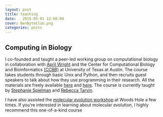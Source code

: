 ```yaml
---
layout: post
title: teaching
date:   2015-05-01 12:00:00
cover: BenByteClub.png
categories: posts
---
```


## Computing in Biology

I co-founded and taught a peer-led working group on computational biology in collaboration with [April Wright](http://wrightaprilm.github.io/) 
and the Center for Computational Biology and Bioinformatics [(CCBB)](http://ccbb.biosci.utexas.edu/)
at University of Texas at Austin. The course takes students through basic Unix and Python, and then recruits guest speakers to talk about how they 
use programming in their research. All the materials are freely available [here](https://wikis.utexas.edu/display/CCBB/Introduction+to+Biological+Computing+Course)
and [here](https://github.com/sjspielman/UTbiocomputing2015).
The course is currently taught by [Stephanie Spielman](http://sjspielman.org/)  and [Rebecca Tarvin](http://www.rebeccatarvin.com/).

I have also assisted the [molecular evolution workshop](https://molevol.mbl.edu/wiki/index.php/Main_Page) at Woods Hole a few times. If you're 
interested in learning about molecular evolution, I highly recommend this one-of-a-kind course
